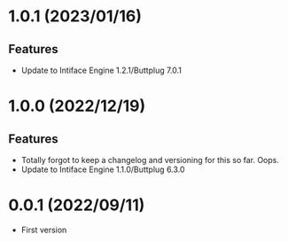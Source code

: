 # 1.0.1 (2023/01/16)

## Features

- Update to Intiface Engine 1.2.1/Buttplug 7.0.1

# 1.0.0 (2022/12/19)

## Features

- Totally forgot to keep a changelog and versioning for this so far. Oops.
- Update to Intiface Engine 1.1.0/Buttplug 6.3.0

# 0.0.1 (2022/09/11)

- First version
